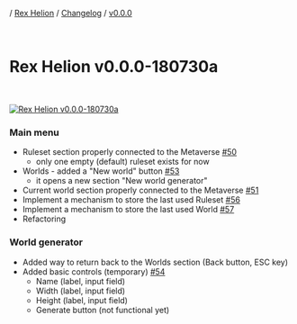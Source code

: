 / [Rex Helion](../../../) / [Changelog](../../) / [v0.0.0](../)

<br>

# Rex Helion v0.0.0-180730a

<br>

[![Rex Helion v0.0.0-180730a](http://img.youtube.com/vi/PIolAjfjgeU/0.jpg)](http://www.youtube.com/watch?v=PIolAjfjgeU "Rex Helion v0.0.0-180730a")

### Main menu

- Ruleset section properly connected to the Metaverse [#50](https://github.com/TaidanaKage/RexHelion/issues/50)
  - only one empty (default) ruleset exists for now
- Worlds - added a "New world" button [#53](https://github.com/TaidanaKage/RexHelion/issues/53)
  - it opens a new section "New world generator"
- Current world section properly connected to the Metaverse [#51](https://github.com/TaidanaKage/RexHelion/issues/51)
- Implement a mechanism to store the last used Ruleset  [#56](https://github.com/TaidanaKage/RexHelion/issues/56)
- Implement a mechanism to store the last used World  [#57](https://github.com/TaidanaKage/RexHelion/issues/57)
- Refactoring
  
### World generator
- Added way to return back to the Worlds section (Back button, ESC key)
- Added basic controls (temporary) [#54](https://github.com/TaidanaKage/RexHelion/issues/54)
  - Name (label, input field)
  - Width (label, input field)
  - Height (label, input field)
  - Generate button (not functional yet)
